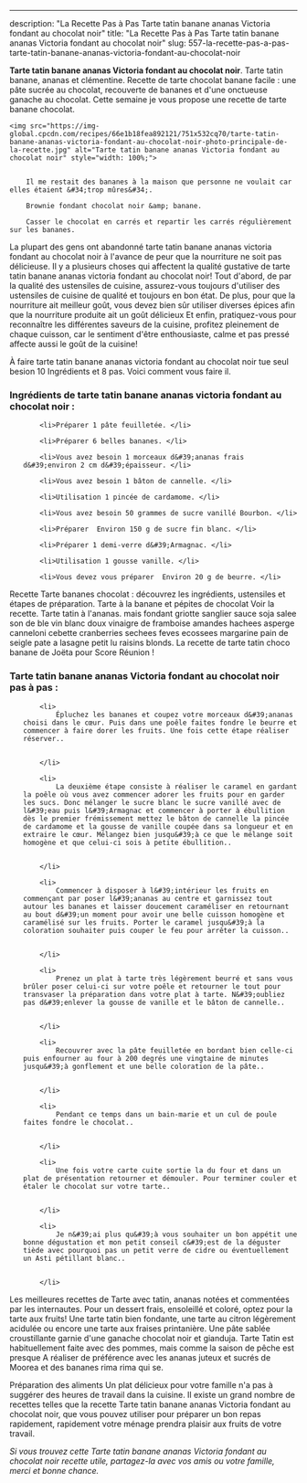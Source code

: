 ---
description: "La Recette Pas à Pas Tarte tatin banane ananas Victoria fondant au chocolat noir"
title: "La Recette Pas à Pas Tarte tatin banane ananas Victoria fondant au chocolat noir"
slug: 557-la-recette-pas-a-pas-tarte-tatin-banane-ananas-victoria-fondant-au-chocolat-noir

<p>
	<strong>Tarte tatin banane ananas Victoria fondant au chocolat noir</strong>. 
	Tarte tatin banane, ananas et clémentine. Recette de tarte chocolat banane facile : une pâte sucrée au chocolat, recouverte de bananes et d&#39;une onctueuse ganache au chocolat. Cette semaine je vous propose une recette de tarte banane chocolat.
</p>
<p>
	
	<img src="https://img-global.cpcdn.com/recipes/66e1b18fea892121/751x532cq70/tarte-tatin-banane-ananas-victoria-fondant-au-chocolat-noir-photo-principale-de-la-recette.jpg" alt="Tarte tatin banane ananas Victoria fondant au chocolat noir" style="width: 100%;">
	
	
		Il me restait des bananes à la maison que personne ne voulait car elles étaient &#34;trop mûres&#34;.
	
		Brownie fondant chocolat noir &amp; banane.
	
		Casser le chocolat en carrés et repartir les carrés régulièrement sur les bananes.
	
</p>

La plupart des gens ont abandonné tarte tatin banane ananas victoria fondant au chocolat noir à l'avance de peur que la nourriture ne soit pas délicieuse. Il y a plusieurs choses qui affectent la qualité gustative de tarte tatin banane ananas victoria fondant au chocolat noir! Tout d'abord, de par la qualité des ustensiles de cuisine, assurez-vous toujours d'utiliser des ustensiles de cuisine de qualité et toujours en bon état. De plus, pour que la nourriture ait meilleur goût, vous devez bien sûr utiliser diverses épices afin que la nourriture produite ait un goût délicieux Et enfin, pratiquez-vous pour reconnaître les différentes saveurs de la cuisine, profitez pleinement de chaque cuisson, car le sentiment d'être enthousiaste, calme et pas pressé affecte aussi le goût de la cuisine!

<!--inarticleads1-->

À faire tarte tatin banane ananas victoria fondant au chocolat noir tue seul besion 10 Ingrédients et 8 pas. Voici comment vous faire il.

<h3>Ingrédients de tarte tatin banane ananas victoria fondant au chocolat noir :</h3>

<ol>
	
		<li>Préparer 1 pâte feuilletée. </li>
	
		<li>Préparer 6 belles bananes. </li>
	
		<li>Vous avez besoin 1 morceaux d&#39;ananas frais d&#39;environ 2 cm d&#39;épaisseur. </li>
	
		<li>Vous avez besoin 1 bâton de cannelle. </li>
	
		<li>Utilisation 1 pincée de cardamome. </li>
	
		<li>Vous avez besoin 50 grammes de sucre vanillé Bourbon. </li>
	
		<li>Préparer  Environ 150 g de sucre fin blanc. </li>
	
		<li>Préparer 1 demi-verre d&#39;Armagnac. </li>
	
		<li>Utilisation 1 gousse vanille. </li>
	
		<li>Vous devez vous préparer  Environ 20 g de beurre. </li>
	
</ol>

Recette Tarte bananes chocolat : découvrez les ingrédients, ustensiles et étapes de préparation. Tarte à la banane et pépites de chocolat Voir la recette. Tarte tatin à l&#39;ananas. mais fondant griotte sanglier sauce soja salee son de ble vin blanc doux vinaigre de framboise amandes hachees asperge canneloni cebette cranberries sechees feves ecossees margarine pain de seigle pate a lasagne petit lu raisins blonds. La recette de tarte tatin choco banane de Joëta pour Score Réunion ! 

<!--inarticleads2-->

<h3>Tarte tatin banane ananas Victoria fondant au chocolat noir pas à pas :</h3>

<ol>
	
		<li>
			Épluchez les bananes et coupez votre morceaux d&#39;ananas choisi dans le cœur. Puis dans une poêle faites fondre le beurre et commencer à faire dorer les fruits. Une fois cette étape réaliser réserver..
			
			
		</li>
	
		<li>
			La deuxième étape consiste à réaliser le caramel en gardant la poêle où vous avez commencer adorer les fruits pour en garder les sucs. Donc mélanger le sucre blanc le sucre vanillé avec de l&#39;eau puis l&#39;Armagnac et commencer à porter à ébullition dès le premier frémissement mettez le bâton de cannelle la pincée de cardamome et la gousse de vanille coupée dans sa longueur et en extraire le cœur. Mélangez bien jusqu&#39;à ce que le mélange soit homogène et que celui-ci sois à petite ébullition..
			
			
		</li>
	
		<li>
			Commencer à disposer à l&#39;intérieur les fruits en commençant par poser l&#39;ananas au centre et garnissez tout autour les bananes et laisser doucement caraméliser en retournant au bout d&#39;un moment pour avoir une belle cuisson homogène et caramélisé sur les fruits. Porter le caramel jusqu&#39;à la coloration souhaiter puis couper le feu pour arrêter la cuisson..
			
			
		</li>
	
		<li>
			Prenez un plat à tarte très légèrement beurré et sans vous brûler poser celui-ci sur votre poêle et retourner le tout pour transvaser la préparation dans votre plat à tarte. N&#39;oubliez pas d&#39;enlever la gousse de vanille et le bâton de cannelle..
			
			
		</li>
	
		<li>
			Recouvrer avec la pâte feuilletée en bordant bien celle-ci puis enfourner au four à 200 degrés une vingtaine de minutes jusqu&#39;à gonflement et une belle coloration de la pâte..
			
			
		</li>
	
		<li>
			Pendant ce temps dans un bain-marie et un cul de poule faites fondre le chocolat..
			
			
		</li>
	
		<li>
			Une fois votre carte cuite sortie la du four et dans un plat de présentation retourner et démouler. Pour terminer couler et étaler le chocolat sur votre tarte..
			
			
		</li>
	
		<li>
			Je n&#39;ai plus qu&#39;à vous souhaiter un bon appétit une bonne dégustation et mon petit conseil c&#39;est de la déguster tiède avec pourquoi pas un petit verre de cidre ou éventuellement un Asti pétillant blanc..
			
			
		</li>
	
</ol>

Les meilleures recettes de Tarte avec tatin, ananas notées et commentées par les internautes. Pour un dessert frais, ensoleillé et coloré, optez pour la tarte aux fruits! Une tarte tatin bien fondante, une tarte au citron légèrement acidulée ou encore une tarte aux fraises printanière. Une pâte sablée croustillante garnie d&#39;une ganache chocolat noir et gianduja. Tarte Tatin est habituellement faite avec des pommes, mais comme la saison de pêche est presque A réaliser de préférence avec les ananas juteux et sucrés de Moorea et des bananes rima rima qui se. 

<!--inarticleads1-->

<p>
Préparation des aliments Un plat délicieux pour votre famille n'a pas à suggérer des heures de travail dans la cuisine. Il existe un grand nombre de recettes telles que la recette Tarte tatin banane ananas Victoria fondant au chocolat noir, que vous pouvez utiliser pour préparer un bon repas rapidement, rapidement votre ménage prendra plaisir aux fruits de votre travail.
</p>

<p>
<i>Si vous trouvez cette Tarte tatin banane ananas Victoria fondant au chocolat noir recette utile, partagez-la avec vos amis ou votre famille, merci et bonne chance.</i>
</p>
